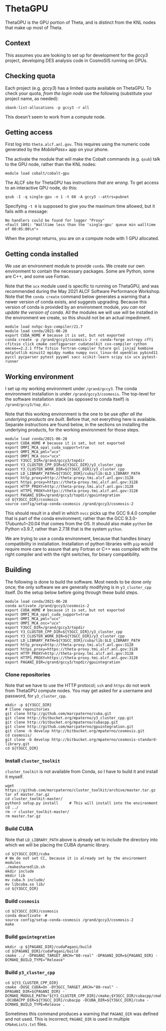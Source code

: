 # ThetaGPU

ThetaGPU is the GPU portion of Theta, and is distinct from the KNL nodes that make up most of Theta.

## Context

This assumes you are looking to set up for development for the *gccy3* project, developing DES analysis code in CosmoSIS running on GPUs.

## Checking quota

Each project (e.g. *gccy3*) has a limited quota available on ThetaGPU.
To check your quota, *from the login node* use the following (substitute your project name, as needed):

    sbank-list-allocations -p gccy3 -r all

This doesn't seem to work from a compute node.

## Getting access

First log into `theta.alcf.anl.gov`.
This requires using the numeric code generated by the *MobilePass+* app on your phone.

The activate the module that will make the Cobalt commands (e.g. `qsub`) talk to the GPU node, rather than the KNL nodes:

    module load cobalt/cobalt-gpu

The ALCF site for ThetaGPU has instructions *that are wrong*.
To get access to an interactive GPU node, do this:

    qsub -I -q single-gpu -n 1 -t 60 -A gccy3 --attrs=pubnet

Specifying `-t 0` is supposed to give you the maximum time allowed, but it fails with a message:

    No handlers could be found for logger "Proxy"
    <Fault 1001: "Walltime less than the 'single-gpu' queue min walltime of 00:05:00\n">

When the prompt returns, you are on a compute node with 1 GPU allocated.

## Getting conda installed

We use an environment module to provide `conda`.
We create our own environment to contain the necessary packages.
Some are Python, some are C++, and some use Fortran.

Note that the `ucx` module used is specific to running on ThetaGPU, and was recommended during the May 2021 ALCF Software Performance Workshop.
Note that the `conda create` command below generates a warning that a newer version of conda exists, and suggests upgrading.
Because this version of conda is provided by an environment module, *you can not update the version of conda*.
All the modules we will use will be installed in the environment we create, so this should not be an actual impediment.

    module load nvhpc-byo-compiler/21.7
    module load conda/2021-06-28
    export CUDA_HOME # because it is set, but not exported
    conda create -p /grand/gccy3/cosmosis-2 -c conda-forge astropy cffi cfitsio click cmake configparser cudatoolkit cxx-compiler cython emcee==2.2.1 fftw fitsio fortran-compiler future gsl jinja2 kombine matplotlib minuit2 mpi4py numba numpy nvcc_linux-64 openblas pybind11 pyccl pycparser pytest pyyaml sacc scikit-learn scipy six ucx pytest-runner

## Working environment

I set up my working environment under `/grand/gccy3`.
The conda environment installation is under `/grand/gccy3/cosmosis`.
The top-level for the software installation stack (as opposed to conda itself) is `/grand/gccy3/top_dir`.

Note that this working environment is the one to be use *after all the underlying products are built*.
Before that, not everything here is available.
Separate instructions are found below, in the sections on installing the underlying products, for the working environment for those steps.

    module load conda/2021-06-28
    export CUDA_HOME # because it is set, but not exported
    export OMPI_MCA_opal_cuda_support=true
    export OMPI_MCA_pml="ucx"
    export OMPI_MCA_osc="ucx"
    export Y3GCC_DIR=/grand/gccy3/topdir
    export Y3_CLUSTER_CPP_DIR=${Y3GCC_DIR}/y3_cluster_cpp
    export Y3_CLUSTER_WORK_DIR=${Y3GCC_DIR}/y3_cluster_cpp
    export LD_LIBRARY_PATH=${Y3GCC_DIR}/cuba/lib:$LD_LIBRARY_PATH
    export http_proxy=http://theta-proxy.tmi.alcf.anl.gov:3128
    export https_proxy=https://theta-proxy.tmi.alcf.anl.gov:3128
    export HTTP_PROXY=http://theta-proxy.tmi.alcf.anl.gov:3128
    export HTTPS_PROXY=https://theta-proxy.tmi.alcf.anl.gov:3128
    export PAGANI_DIR=/grand/gccy3/topdir/gpuintegration
    cd ${Y3GCC_DIR}/cosmosis
    source config/setup-conda-cosmosis /grand/gccy3/cosmosis-2

This should result in a shell in which `nvcc` picks up the GCC 9.4.0 compiler that is part of the conda environment, rather than the GCC 9.3.0-17ubuntu1~20.04 that comes from the OS.
It should also make `python` be Python v3.9.7, rather than 2.7.18 that is the system `python`.

We are trying to use a conda environment, because that handles binary compatibility in installation.
Installation of python libraries with `pip` would require more care to assure that any Fortran or C++ was compiled with the right compiler and with the right switches, for binary compatibility.

## Building

The following is done to build the software.
Most needs to be done only once; the only software we are generally modifying is in `y3_cluster_cpp` itself.
Do the setup below before going through these build steps.

    module load conda/2021-06-28
    conda activate /grand/gccy3/cosmosis-2
    export CUDA_HOME # because it is set, but not exported
    export OMPI_MCA_opal_cuda_support=true
    export OMPI_MCA_pml="ucx"
    export OMPI_MCA_osc="ucx"
    export Y3GCC_DIR=/grand/gccy3/topdir
    export Y3_CLUSTER_CPP_DIR=${Y3GCC_DIR}/y3_cluster_cpp
    export Y3_CLUSTER_WORK_DIR=${Y3GCC_DIR}/y3_cluster_cpp
    export LD_LIBRARY_PATH=${Y3GCC_DIR}/cuba/lib:$LD_LIBRARY_PATH
    export http_proxy=http://theta-proxy.tmi.alcf.anl.gov:3128
    export https_proxy=https://theta-proxy.tmi.alcf.anl.gov:3128
    export HTTP_PROXY=http://theta-proxy.tmi.alcf.anl.gov:3128
    export HTTPS_PROXY=https://theta-proxy.tmi.alcf.anl.gov:3128
    export PAGANI_DIR=/grand/gccy3/topdir/gpuintegration

### Clone repositories

Note that we have to use the HTTP protocol; `ssh` and `https` do not work from ThetaGPU compute nodes.
You may get asked for a username and password, for `y3_cluster_cpp`.

    mkdir -p ${Y3GCC_DIR}
    # Clone repositories
    git clone http://github.com/marcpaterno/cuba.git
    git clone http://bitbucket.org/mpaterno/y3_cluster_cpp.git
    git clone http://bitbucket.org/mpaterno/cubacpp.git
    git clone http://github.com/marcpaterno/gpuintegration.git
    git clone -b develop http://bitbucket.org/mpaterno/cosmosis.git
    cd cosmosis/
    git clone -b develop http://bitbucket.org/mpaterno/cosmosis-standard-library.git
    cd ${Y3GCC_DIR}


### Install `cluster_toolkit`

`cluster_toolkit` is not available from Conda, so I have to build it and install it myself.

    wget https://github.com/marcpaterno/cluster_toolkit/archive/master.tar.gz
    tar xf master.tar.gz
    cd cluster_toolkit-master/
    python3 setup.py install     # This will install into the environment
    cd ../
    rm -r cluster_toolkit-master/
    rm master.tar.gz

### Build CUBA

Note that `LD_LIBRARY_PATH` above is already set to include the directory into which we will be placing the CUBA dynamic library.

    cd ${Y3GCC_DIR}/cuba
    # We do not set CC, because it is already set by the environment modules
    ./makesharedlib.sh
    mkdir include
    mkdir lib
    mv cuba.h include/
    mv libcuba.so lib/
    cd ${Y3GCC_DIR}

### Build `cosmosis`

    cd ${Y3GCC_DIR}/cosmosis
    conda deactivate  #
    source config/setup-conda-cosmosis /grand/gccy3/cosmosis-2
    make

### Build `gpuintegration`

    mkdir -p ${PAGANI_DIR}/cudaPagani/build
    cd ${PAGANI_DIR}/cudaPagani/build
    cmake ../ -DPAGANI_TARGET_ARCH="80-real" -DPAGANI_DIR=${PAGANI_DIR} -DCMAKE_BUILD_TYPE="Release"

### Build `y3_cluster_cpp`

    cd ${Y3_CLUSTER_CPP_DIR}
    cmake -DUSE_CUDA=On -DY3GCC_TARGET_ARCH="80-real" -DPAGANI_DIR=${PAGANI_DIR} -DCMAKE_MODULE_PATH="${Y3_CLUSTER_CPP_DIR}/cmake;$Y3GCC_DIR/cubacpp/cmake/modules" -DCUBACPP_DIR=${Y3GCC_DIR}/cubacpp -DCUBA_DIR=${Y3GCC_DIR}/cuba -DCMAKE_BUILD_TYPE=Release .

Sometimes this command produces a warning that `PAGANI_DIR` was defined and not used.
This is incorrect; `PAGANI_DIR` is used in multiple `CMakeLists.txt` files.
